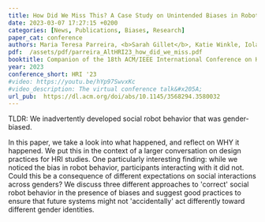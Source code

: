 ```yaml
---
title: How Did We Miss This? A Case Study on Unintended Biases in Robot Social Behavior
date: 2023-03-07 17:27:15 +0200
categories: [News, Publications, Biases, Research]
paper_cat: conference
authors: Maria Teresa Parreira, <b>Sarah Gillet</b>, Katie Winkle, Iolanda Leite
pdf:  /assets/pdf/parreira_AltHRI23_how_did_we_miss.pdf
booktitle: Companion of the 18th ACM/IEEE International Conference on Human-Robot Interaction, 2023, New York, NY, USA
year: 2023
conference_short: HRI '23
#video: https://youtu.be/hYp97SwvxKc
#video_description: The virtual conference talk&#x205A;
url_pub:  https://dl.acm.org/doi/abs/10.1145/3568294.3580032
---
```


TLDR: We inadvertently developed social robot behavior that was gender-biased. 

In this paper, we take a look into what happened, and reflect on WHY it happened. We put this in the context of a larger conversation on design practices for HRI studies. One particularly interesting finding: while we noticed the bias in robot behavior, participants interacting with it did not. Could this be a consequence of different expectations on social interactions across genders?
We discuss three different approaches to 'correct' social robot behavior in the presence of biases and suggest good practices to ensure that future systems might not 'accidentally' act differently toward different gender identities. 

